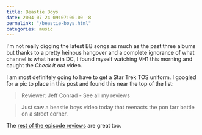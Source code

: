 ```yaml
---
title: Beastie Boys
date: 2004-07-24 09:07:00.00 -8
permalink: "/beastie-boys.html"
categories: music
---
```

I'm not really digging the latest BB songs as much as the past three albums but thanks to a pretty heinous hangover and a complete ignorance of what channel is what here in DC, I found myself watching VH1 this morning and caught the _Check it out_ video.

I am most definitely going to have to get a Star Trek TOS uniform. I googled for a pic to place in this post and found this near the top of the list:

> Reviewer: Jeff Conrad - See all my reviews

> Just saw a beastie boys video today that reenacts the pon farr battle on a street corner.

The [rest of the episode reviews](http://www.amazon.com/exec/obidos/tg/detail/-/6300213382/104-0035951-4876715?v=glance) are great too.
